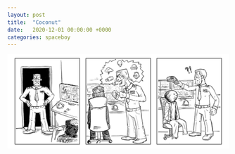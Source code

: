 ```yaml
---
layout: post
title:  "Coconut"
date:   2020-12-01 00:00:00 +0000
categories: spaceboy
---
```


[![Coconut](spaceboy/17%20-%20coconut.png)](spaceboy/17%20-%20coconut.png)

